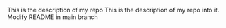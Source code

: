 
This is the description of my repo
This is the description of my repo into it.
Modify README in main branch
